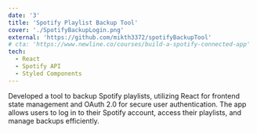 ```yaml
---
date: '3'
title: 'Spotify Playlist Backup Tool'
cover: './SpotifyBackupLogin.png'
external: 'https://github.com/mikth3372/spotifyBackupTool'
# cta: 'https://www.newline.co/courses/build-a-spotify-connected-app'
tech:
  - React
  - Spotify API
  - Styled Components
---
```


Developed a tool to backup Spotify playlists, utilizing React for frontend state management and OAuth 2.0 for secure user authentication. The app allows users to log in to their Spotify account, access their playlists, and manage backups efficiently.
